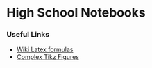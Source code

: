 # High School Notebooks

### Useful Links
- [Wiki Latex formulas](https://en.wikipedia.org/wiki/Help:Displaying_a_formula)
- [Complex Tikz Figures](https://texample.net/tikz/examples/)